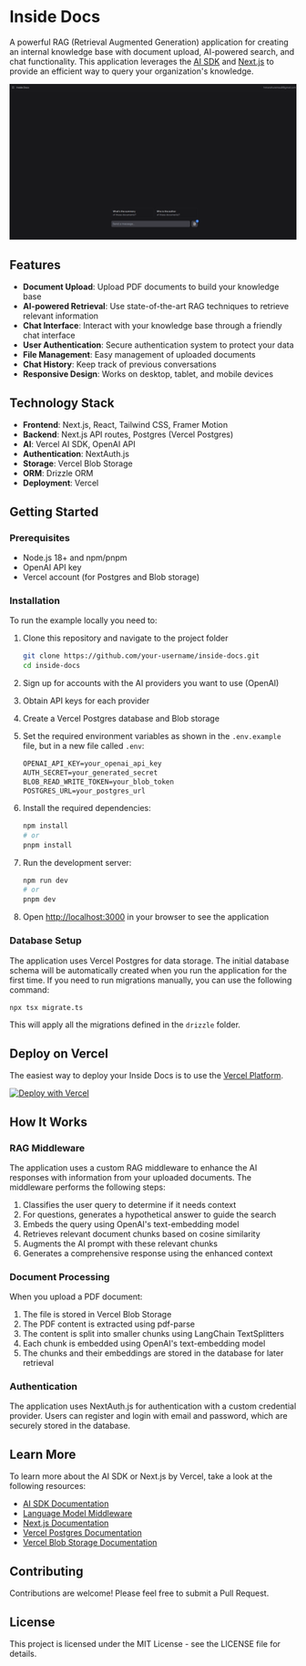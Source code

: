 # Inside Docs

A powerful RAG (Retrieval Augmented Generation) application for creating an internal knowledge base with document upload, AI-powered search, and chat functionality. This application leverages the [AI SDK](https://sdk.vercel.ai/docs) and [Next.js](https://nextjs.org/) to provide an efficient way to query your organization's knowledge.

![Inside Docs](public/image.png)

## Features

- **Document Upload**: Upload PDF documents to build your knowledge base
- **AI-powered Retrieval**: Use state-of-the-art RAG techniques to retrieve relevant information
- **Chat Interface**: Interact with your knowledge base through a friendly chat interface
- **User Authentication**: Secure authentication system to protect your data
- **File Management**: Easy management of uploaded documents
- **Chat History**: Keep track of previous conversations
- **Responsive Design**: Works on desktop, tablet, and mobile devices

## Technology Stack

- **Frontend**: Next.js, React, Tailwind CSS, Framer Motion
- **Backend**: Next.js API routes, Postgres (Vercel Postgres)
- **AI**: Vercel AI SDK, OpenAI API
- **Authentication**: NextAuth.js
- **Storage**: Vercel Blob Storage
- **ORM**: Drizzle ORM
- **Deployment**: Vercel

## Getting Started

### Prerequisites

- Node.js 18+ and npm/pnpm
- OpenAI API key
- Vercel account (for Postgres and Blob storage)

### Installation

To run the example locally you need to:

1. Clone this repository and navigate to the project folder
   ```bash
   git clone https://github.com/your-username/inside-docs.git
   cd inside-docs
   ```

2. Sign up for accounts with the AI providers you want to use (OpenAI)

3. Obtain API keys for each provider

4. Create a Vercel Postgres database and Blob storage

5. Set the required environment variables as shown in the `.env.example` file, but in a new file called `.env`:
   ```
   OPENAI_API_KEY=your_openai_api_key
   AUTH_SECRET=your_generated_secret
   BLOB_READ_WRITE_TOKEN=your_blob_token
   POSTGRES_URL=your_postgres_url
   ```

6. Install the required dependencies:
   ```bash
   npm install
   # or
   pnpm install
   ```

7. Run the development server:
   ```bash
   npm run dev
   # or
   pnpm dev
   ```

8. Open [http://localhost:3000](http://localhost:3000) in your browser to see the application

### Database Setup

The application uses Vercel Postgres for data storage. The initial database schema will be automatically created when you run the application for the first time. If you need to run migrations manually, you can use the following command:

```bash
npx tsx migrate.ts
```

This will apply all the migrations defined in the `drizzle` folder.

## Deploy on Vercel

The easiest way to deploy your Inside Docs is to use the [Vercel Platform](https://vercel.com).

[![Deploy with Vercel](https://vercel.com/button)](https://vercel.com/new/clone?repository-url=https%3A%2F%2Fgithub.com%2Fvercel-labs%2Fai-sdk-preview-internal-knowledge-base&env=OPENAI_API_KEY%2CAUTH_SECRET&envDescription=API%20keys%20needed%20for%20application&envLink=https%3A%2F%2Fgithub.com%2Fvercel-labs%2Fai-sdk-preview-internal-knowledge-base%2Fblob%2Fmain%2F.env.example&stores=%5B%7B%22type%22%3A%22blob%22%7D%2C%7B%22type%22%3A%22postgres%22%7D%5D)

## How It Works

### RAG Middleware

The application uses a custom RAG middleware to enhance the AI responses with information from your uploaded documents. The middleware performs the following steps:

1. Classifies the user query to determine if it needs context
2. For questions, generates a hypothetical answer to guide the search
3. Embeds the query using OpenAI's text-embedding model
4. Retrieves relevant document chunks based on cosine similarity
5. Augments the AI prompt with these relevant chunks
6. Generates a comprehensive response using the enhanced context

### Document Processing

When you upload a PDF document:

1. The file is stored in Vercel Blob Storage
2. The PDF content is extracted using pdf-parse
3. The content is split into smaller chunks using LangChain TextSplitters
4. Each chunk is embedded using OpenAI's text-embedding model
5. The chunks and their embeddings are stored in the database for later retrieval

### Authentication

The application uses NextAuth.js for authentication with a custom credential provider. Users can register and login with email and password, which are securely stored in the database.

## Learn More

To learn more about the AI SDK or Next.js by Vercel, take a look at the following resources:

- [AI SDK Documentation](https://sdk.vercel.ai/docs)
- [Language Model Middleware](https://sdk.vercel.ai/docs/ai-sdk-core/middleware#language-model-middleware)
- [Next.js Documentation](https://nextjs.org/docs)
- [Vercel Postgres Documentation](https://vercel.com/docs/storage/vercel-postgres)
- [Vercel Blob Storage Documentation](https://vercel.com/docs/storage/vercel-blob)

## Contributing

Contributions are welcome! Please feel free to submit a Pull Request.

## License

This project is licensed under the MIT License - see the LICENSE file for details.



